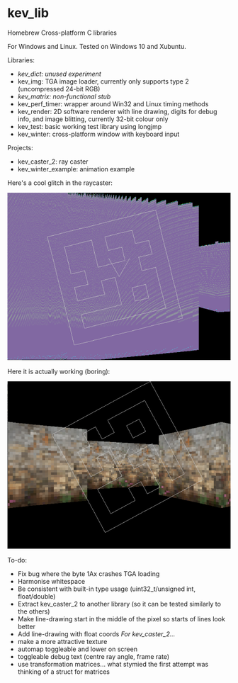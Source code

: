 # kev_lib

Homebrew Cross-platform C libraries

For Windows and Linux. Tested on Windows 10 and Xubuntu.

Libraries:
- *kev_dict: unused experiment*
- kev_img: TGA image loader, currently only supports type 2 (uncompressed 24-bit RGB)
- *kev_matrix: non-functional stub*
- kev_perf_timer: wrapper around Win32 and Linux timing methods
- kev_render: 2D software renderer with line drawing, digits for debug info, and image blitting, currently 32-bit colour only
- kev_test: basic working test library using longjmp
- kev_winter: cross-platform window with keyboard input

Projects:
- kev_caster_2: ray caster
- kev_winter_example: animation example

Here's a cool glitch in the raycaster:

![Screenshot of raycaster with furry-looking glitch at tops of walls](kev_caster_2_fringe.png)

Here it is actually working (boring):

![Screenshot of raycaster with lo-res brownish stone texture on walls](kev_caster_2_texture.png)

To-do:
- Fix bug where the byte 1Ax crashes TGA loading
- Harmonise whitespace
- Be consistent with built-in type usage (uint32_t/unsigned int, float/double)
- Extract kev_caster_2 to another library (so it can be tested similarly to the others)
- Make line-drawing start in the middle of the pixel so starts of lines look better
- Add line-drawing with float coords
*For kev_caster_2...*
- make a more attractive texture
- automap toggleable and lower on screen
- toggleable debug text (centre ray angle, frame rate)
- use transformation matrices... what stymied the first attempt was thinking of a struct for matrices